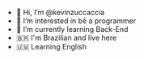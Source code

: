 - 👋 Hi, I’m @kevinzuccaccia
- 👀 I’m interested in bê a programmer
- 🌱 I’m currently learning Back-End
- 🇧🇷 I'm Brazilian and live here
- 🇺🇲 Learning English
